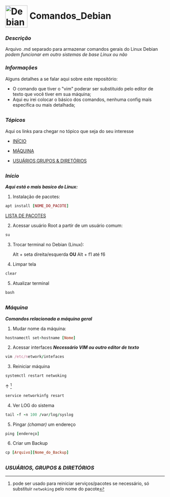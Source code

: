 # <img align="center" alt="Debian" height="70" width="70" src="https://cdn.jsdelivr.net/gh/devicons/devicon/icons/debian/debian-plain-wordmark.svg" /> **Comandos_Debian**

### *Descrição*

  Arquivo .md separado para armazenar comandos gerais do Linux Debian 
  *podem funcionar em outro sistemas de base Linux ou não*
  
### *Informações*

Alguns detalhes a se falar aqui sobre este repositório:
- O comando que tiver o "vim" poderar ser substituido pelo editor de texto que você tiver em sua máquina;
- Aqui eu irei colocar o básico dos comandos, nenhuma config mais especifica ou mais detalhada;

##

### *Tópicos*

Aqui os links para chegar no tópico que seja do seu interesse

- [INÍCIO](https://github.com/jvwill/Comandos/blob/main/COMANDOS_DEBIAN.md#in%C3%ADcio)

- [MÁQUINA](https://github.com/jvwill/Comandos/blob/main/COMANDOS_DEBIAN.md#m%C3%A1quina)

- [USUÁRIOS,GRUPOS & DIRETÓRIOS](https://github.com/jvwill/Comandos/blob/main/COMANDOS_DEBIAN.md#usu%C3%A1rios-grupos--diret%C3%B3rios)


## 

### *Início*
  ***Aqui está o mais basíco do Linux:***
  1. Instalação de pacotes: 
  ```ruby
  apt install [NOME_DO_PACOTE]
  ```
  [LISTA DE PACOTES](https://github.com/Jv2205/Comandos/blob/main/Pacotes%20Linux.md)
  
  2. Acessar usuário Root a partir de um usuário comum:
  ```ruby
  su
  ```
  3. Trocar terminal no Debian (Linux):
  
     Alt + seta direita/esquerda __OU__  Alt + f1 até f6
  
  4. Limpar tela
  ```ruby
  clear
  ```
  
  5. Atualizar terminal
  ```ruby
  bash
  ```
##

### *Máquina*
  ***Comandos relacionada a máquina geral***
  1. Mudar nome da máquina:
  ```ruby
  hostnamectl set-hostname [Nome]
  ```
  
  2. Acessar interfaces ***Necessário VIM ou outro editor de texto***
  ```ruby
  vim /etc/network/intefaces
  ```
  
  3. Reiniciar máquina 
  
  ```ruby 
  systemctl restart netwoking
  ```
  ↑ [^1]
  ```ruby
  service networkinfg resart 
  ```
  [^1]: pode ser usado para reiniciar serviços/pacotes se necessário, só substituir `netwoking` pelo nome do pacote

  4. Ver LOG do sistema
  ```ruby
  tail -f -n 100 /var/log/syslog
  ```
  
  5. Pingar *(chamar)* um endereço
  ```ruby
  ping [endereço]
  ```
  
  6. Criar um Backup
  ```ruby
  cp [Arquivo][Nome_do_Backup]
  ```
  
  ##
  
  ### *USUÁRIOS, GRUPOS & DIRETÓRIOS*
